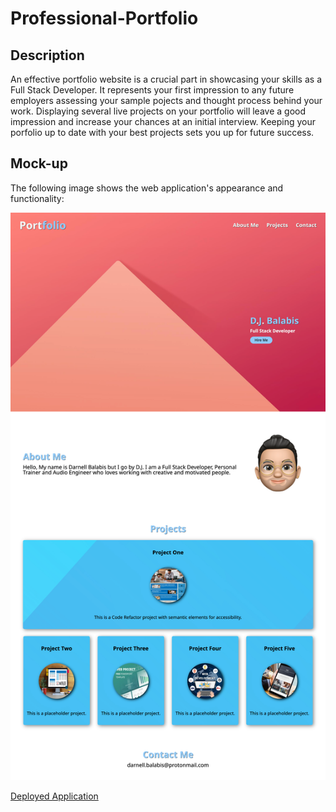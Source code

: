 # Professional-Portfolio

## Description

An effective portfolio website is a crucial part in showcasing your skills as a Full Stack Developer. It represents your first impression to any future employers assessing your sample pojects and thought process behind your work. Displaying several live projects on your portfolio will leave a good impression and increase your chances at an initial interview. Keeping your porfolio up to date with your best projects sets you up for future success.

## Mock-up

The following image shows the web application's appearance and functionality:

![This Horiseon webpage is refactored to include a semantic HTML structure and consolidated CSS selectors and properties](./assets/images/_Users_fsociety_Code_Professional-Portfolio_index.html.png)

[Deployed Application](https://djbalabis.github.io/Professional-Portfolio/)